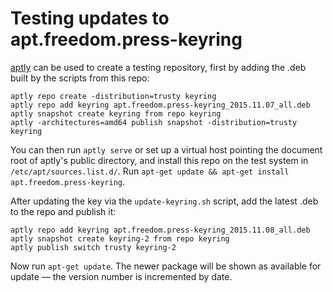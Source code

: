 # Testing updates to apt.freedom.press-keyring

[aptly](http://www.aptly.info/) can be used to create a testing repository, first by adding the .deb built by the scripts from this repo:

	aptly repo create -distribution=trusty keyring
	aptly repo add keyring apt.freedom.press-keyring_2015.11.07_all.deb
	aptly snapshot create keyring from repo keyring
	aptly -architectures=amd64 publish snapshot -distribution=trusty keyring

You can then run `aptly serve` or set up a virtual host pointing the document root of aptly's public directory, and install this
repo on the test system in `/etc/apt/sources.list.d/`. Run `apt-get update && apt-get install apt.freedom.press-keyring`.

After updating the key via the `update-keyring.sh` script, add the latest .deb to the repo and publish it:

	aptly repo add keyring apt.freedom.press-keyring_2015.11.08_all.deb
	aptly snapshot create keyring-2 from repo keyring
	aptly publish switch trusty keyring-2

Now run `apt-get update`. The newer package will be shown as available for update — the version number is incremented by date.
